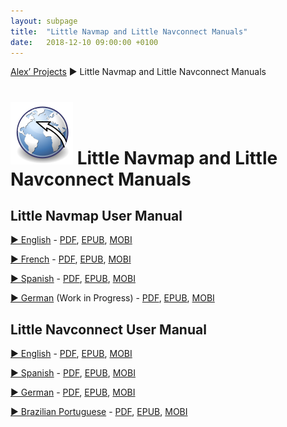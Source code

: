 ```yaml
---
layout: subpage
title:  "Little Navmap and Little Navconnect Manuals"
date:   2018-12-10 09:00:00 +0100
---
```

[Alex’ Projects](index.html) ► Little Navmap and Little Navconnect Manuals
# ![Little Navmap and Little Navconnect Manuals](assets/images/navroute.png) Little Navmap and Little Navconnect Manuals

## Little Navmap User Manual

[► English](https://www.littlenavmap.org/manuals/littlenavmap/release/2.2/en/) -
[PDF](https://www.littlenavmap.org/manuals/littlenavmap/release/2.2/littlenavmap_book_en.pdf),
[EPUB](https://www.littlenavmap.org/manuals/littlenavmap/release/2.2/littlenavmap_book_en.epub),
[MOBI](https://www.littlenavmap.org/manuals/littlenavmap/release/2.2/littlenavmap_book_en.mobi)

[► French](https://www.littlenavmap.org/manuals/littlenavmap/release/2.2/fr/) -
[PDF](https://www.littlenavmap.org/manuals/littlenavmap/release/2.2/littlenavmap_book_fr.pdf),
[EPUB](https://www.littlenavmap.org/manuals/littlenavmap/release/2.2/littlenavmap_book_fr.epub),
[MOBI](https://www.littlenavmap.org/manuals/littlenavmap/release/2.2/littlenavmap_book_fr.mobi)

[► Spanish](https://www.littlenavmap.org/manuals/littlenavmap/release/2.2/es/) -
[PDF](https://www.littlenavmap.org/manuals/littlenavmap/release/2.2/littlenavmap_book_es.pdf),
[EPUB](https://www.littlenavmap.org/manuals/littlenavmap/release/2.2/littlenavmap_book_es.epub),
[MOBI](https://www.littlenavmap.org/manuals/littlenavmap/release/2.2/littlenavmap_book_es.mobi)

[► German](https://www.littlenavmap.org/manuals/littlenavmap/release/2.2/de/) (Work in Progress) -
[PDF](https://www.littlenavmap.org/manuals/littlenavmap/release/2.2/littlenavmap_book_de.pdf),
[EPUB](https://www.littlenavmap.org/manuals/littlenavmap/release/2.2/littlenavmap_book_de.epub),
[MOBI](https://www.littlenavmap.org/manuals/littlenavmap/release/2.2/littlenavmap_book_de.mobi)

## Little Navconnect User Manual

[► English](https://www.littlenavmap.org/manuals/littlenavconnect/release/2.2/en/) -
[PDF](https://www.littlenavmap.org/manuals/littlenavconnect/release/2.2/littlenavconnect_book_en.pdf),
[EPUB](https://www.littlenavmap.org/manuals/littlenavconnect/release/2.2/littlenavconnect_book_en.epub),
[MOBI](https://www.littlenavmap.org/manuals/littlenavconnect/release/2.2/littlenavconnect_book_en.mobi)

[► Spanish](https://www.littlenavmap.org/manuals/littlenavconnect/release/2.2/es/) -
[PDF](https://www.littlenavmap.org/manuals/littlenavconnect/release/2.2/littlenavconnect_book_es.pdf),
[EPUB](https://www.littlenavmap.org/manuals/littlenavconnect/release/2.2/littlenavconnect_book_es.epub),
[MOBI](https://www.littlenavmap.org/manuals/littlenavconnect/release/2.2/littlenavconnect_book_es.mobi)

[► German](https://www.littlenavmap.org/manuals/littlenavconnect/release/2.2/de/) -
[PDF](https://www.littlenavmap.org/manuals/littlenavconnect/release/2.2/littlenavconnect_book_de.pdf),
[EPUB](https://www.littlenavmap.org/manuals/littlenavconnect/release/2.2/littlenavconnect_book_de.epub),
[MOBI](https://www.littlenavmap.org/manuals/littlenavconnect/release/2.2/littlenavconnect_book_de.mobi)

[►  Brazilian Portuguese](https://www.littlenavmap.org/manuals/littlenavconnect/release/2.2/pt_BR/) -
[PDF](https://www.littlenavmap.org/manuals/littlenavconnect/release/2.2/littlenavconnect_book_pt_BR.pdf),
[EPUB](https://www.littlenavmap.org/manuals/littlenavconnect/release/2.2/littlenavconnect_book_pt_BR.epub),
[MOBI](https://www.littlenavmap.org/manuals/littlenavconnect/release/2.2/littlenavconnect_book_pt_BR.mobi)
